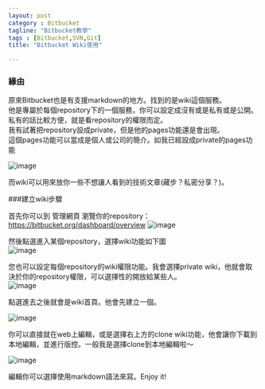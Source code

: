 ```yaml
---
layout: post
category : Bitbucket 
tagline: "Bitbucket教學"
tags : [Bitbucket,SVN,Git]
title: "Bitbucket Wiki使用"

---
```


### 緣由

原來Bitbucket也是有支援markdown的地方。找到的是wiki這個服務。  
他是專屬於每個repository下的一個服務，你可以設定成沒有或是私有或是公開。私有的話比較方便，就是看repository的權限而定。  
我有試著把repository設成private，但是他的pages功能還是會出現。  
這個pages功能可以當成是個人或公司的簡介。如我已經設成private的pages功能  

![image](https://farm4.staticflickr.com/3956/15551061200_c47124b664_o.png)

而wiki可以用來放你一些不想讓人看到的技術文章(藏步？私密分享？)。

###建立wiki步驟

首先你可以到 管理網頁 瀏覽你的repository：https://bitbucket.org/dashboard/overview
![image](https://farm6.staticflickr.com/5599/15735911595_eb1b05f40a_o.png)

然後點選進入某個repository，選擇wiki功能如下圖  
![image](https://farm8.staticflickr.com/7580/15737460232_1d9c5e855a_o.png)

您也可以設定每個repository的wiki權限功能。我會選擇private wiki，他就會取決於你的repository權限，可以選擇性的開放給某些人。  
![image](https://farm8.staticflickr.com/7542/15550065049_df4e6bb728_o.png)

點選進去之後就會是wiki首頁。他會先建立一個。  

![image](https://farm4.staticflickr.com/3938/15734000941_9b6d76f199_o.png)

你可以直接就在web上編輯，或是選擇右上方的clone wiki功能，他會讓你下載到本地編輯，並進行版控。一般我是選擇clone到本地編輯啦～  

![image](https://farm4.staticflickr.com/3955/15735939245_7d734d29e4_o.png)

編輯你可以選擇使用markdown語法來寫。Enjoy it!
